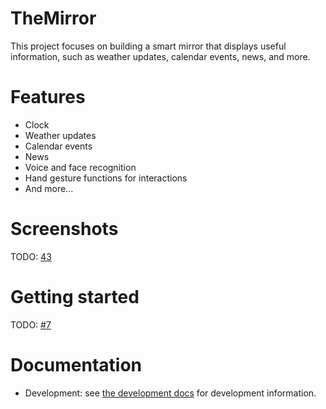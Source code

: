 # TheMirror
This project focuses on building a smart mirror that displays useful information, such as weather updates, calendar events, news, and more. 

# Features
- Clock
- Weather updates
- Calendar events
- News
- Voice and face recognition
- Hand gesture functions for interactions
- And more...

# Screenshots
TODO: [43](https://github.com/MirrorBoys/TheMirror/issues/43)

# Getting started
TODO: [#7](https://github.com/MirrorBoys/TheMirror/issues/7)

# Documentation
- Development: see [the development docs](docs/DEVELOPMENT.md) for development information.